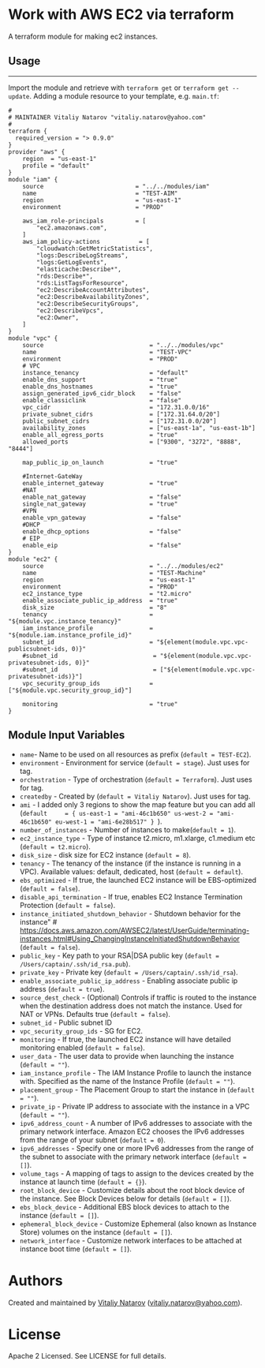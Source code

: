 # Work with AWS EC2 via terraform

A terraform module for making ec2 instances.

## Usage
--------

Import the module and retrieve with ```terraform get``` or ```terraform get --update```. Adding a module resource to your template, e.g. `main.tf`:

```
#
# MAINTAINER Vitaliy Natarov "vitaliy.natarov@yahoo.com"
#
terraform {
  required_version = "> 0.9.0"
}
provider "aws" {
    region  = "us-east-1"
    profile = "default"
}
module "iam" {
    source                          = "../../modules/iam"
    name                            = "TEST-AIM"
    region                          = "us-east-1"
    environment                     = "PROD"

    aws_iam_role-principals         = [
        "ec2.amazonaws.com",
    ]
    aws_iam_policy-actions           = [
        "cloudwatch:GetMetricStatistics",
        "logs:DescribeLogStreams",
        "logs:GetLogEvents",
        "elasticache:Describe*",
        "rds:Describe*",
        "rds:ListTagsForResource",
        "ec2:DescribeAccountAttributes",
        "ec2:DescribeAvailabilityZones",
        "ec2:DescribeSecurityGroups",
        "ec2:DescribeVpcs",
        "ec2:Owner",
    ]
}
module "vpc" {
    source                              = "../../modules/vpc"
    name                                = "TEST-VPC"
    environment                         = "PROD"
    # VPC
    instance_tenancy                    = "default"
    enable_dns_support                  = "true"
    enable_dns_hostnames                = "true"
    assign_generated_ipv6_cidr_block    = "false"
    enable_classiclink                  = "false"
    vpc_cidr                            = "172.31.0.0/16"
    private_subnet_cidrs                = ["172.31.64.0/20"]
    public_subnet_cidrs                 = ["172.31.0.0/20"]
    availability_zones                  = ["us-east-1a", "us-east-1b"]
    enable_all_egress_ports             = "true"
    allowed_ports                       = ["9300", "3272", "8888", "8444"]

    map_public_ip_on_launch             = "true"

    #Internet-GateWay
    enable_internet_gateway             = "true"
    #NAT
    enable_nat_gateway                  = "false"
    single_nat_gateway                  = "true"
    #VPN
    enable_vpn_gateway                  = "false"
    #DHCP
    enable_dhcp_options                 = "false"
    # EIP
    enable_eip                          = "false"
}
module "ec2" {
    source                              = "../../modules/ec2"
    name                                = "TEST-Machine"    
    region                              = "us-east-1"
    environment                         = "PROD"
    ec2_instance_type                   = "t2.micro"
    enable_associate_public_ip_address  = "true"
    disk_size                           = "8"
    tenancy                             = "${module.vpc.instance_tenancy}"
    iam_instance_profile                = "${module.iam.instance_profile_id}"
    subnet_id                           = "${element(module.vpc.vpc-publicsubnet-ids, 0)}"
    #subnet_id                           = "${element(module.vpc.vpc-privatesubnet-ids, 0)}"
    #subnet_id                           = ["${element(module.vpc.vpc-privatesubnet-ids)}"]
    vpc_security_group_ids              = ["${module.vpc.security_group_id}"]

    monitoring                          = "true"
}
```

Module Input Variables
----------------------

- `name`- Name to be used on all resources as prefix (`default = TEST-EC2`).
- `environment` - Environment for service (`default = stage`). Just uses for tag.
- `orchestration` - Type of orchestration (`default = Terraform`). Just uses for tag.
- `createdby` - Created by (`default = Vitaliy Natarov`). Just uses for tag.
- `ami` - I added only 3 regions to show the map feature but you can add all (`default     = {
        us-east-1 = "ami-46c1b650"
        us-west-2 = "ami-46c1b650"
        eu-west-1 = "ami-6e28b517"
    }
`).
- `number_of_instances` - Number of instances to make(`default = 1`).
- `ec2_instance_type` - Type of instance t2.micro, m1.xlarge, c1.medium etc (`default = t2.micro`).
- `disk_size` - disk size for EC2 instance (`default = 8`).
- `tenancy` - The tenancy of the instance (if the instance is running in a VPC). Available values: default, dedicated, host (`default = default`).
- `ebs_optimized` - If true, the launched EC2 instance will be EBS-optimized (`default = false`).
- `disable_api_termination` - If true, enables EC2 Instance Termination Protection (`default = false`).
- `instance_initiated_shutdown_behavior` - Shutdown behavior for the instance" # https://docs.aws.amazon.com/AWSEC2/latest/UserGuide/terminating-instances.html#Using_ChangingInstanceInitiatedShutdownBehavior (`default = false`).
- `public_key` - Key path to your RSA|DSA public key (`default = /Users/captain/.ssh/id_rsa.pub`).
- `private_key` - Private key (`default = /Users/captain/.ssh/id_rsa`).
- `enable_associate_public_ip_address` - Enabling associate public ip address (`default = true`).
- `source_dest_check` - (Optional) Controls if traffic is routed to the instance when the destination address does not match the instance. Used for NAT or VPNs. Defaults true (`default = false`).
- `subnet_id` - Public subnet ID
- `vpc_security_group_ids` - SG for EC2.
- `monitoring` - If true, the launched EC2 instance will have detailed monitoring enabled (`default = false`).
- `user_data` - The user data to provide when launching the instance (`default = ""`).
- `iam_instance_profile` - The IAM Instance Profile to launch the instance with. Specified as the name of the Instance Profile (`default = ""`).
- `placement_group` - The Placement Group to start the instance in (`default = ""`).
- `private_ip` - Private IP address to associate with the instance in a VPC (`default = ""`).
- `ipv6_address_count` - A number of IPv6 addresses to associate with the primary network interface. Amazon EC2 chooses the IPv6 addresses from the range of your subnet (`default = 0`).
- `ipv6_addresses` - Specify one or more IPv6 addresses from the range of the subnet to associate with the primary network interface (`default = []`).
- `volume_tags` - A mapping of tags to assign to the devices created by the instance at launch time (`default = {}`).
- `root_block_device` - Customize details about the root block device of the instance. See Block Devices below for details (`default = []`).
- `ebs_block_device` - Additional EBS block devices to attach to the instance (`default = []`).
- `ephemeral_block_device` - Customize Ephemeral (also known as Instance Store) volumes on the instance (`default = []`).
- `network_interface` - Customize network interfaces to be attached at instance boot time (`default = []`).


Authors
=======

Created and maintained by [Vitaliy Natarov](https://github.com/SebastianUA)
(vitaliy.natarov@yahoo.com).

License
=======

Apache 2 Licensed. See LICENSE for full details.
